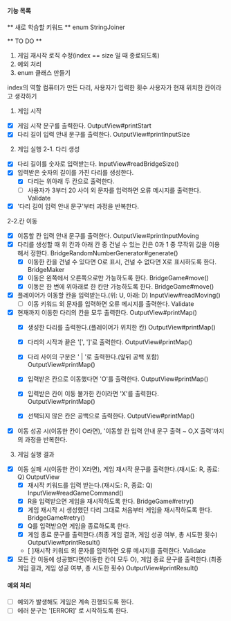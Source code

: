 #### 기능 목록
** 새로 학습할 키워드 **
enum
StringJoiner

** TO DO **
1) 게임 재시작 로직 수정(index == size 일 때 종료되도록)
2) 예외 처리
3) enum 클래스 만들기


index의 역할
컴퓨터가 만든 다리, 사용자가 입력한 횟수
사용자가 현재 위치한 칸이라고 생각하기

1. 게임 시작
- [x] 게임 시작 문구를 출력한다. OutputView#printStart
- [x] 다리 길이 입력 안내 문구를 출력한다. OutputView#printInputSize

2. 게임 실행
2-1. 다리 생성
- [x] 다리 길이를 숫자로 입력받는다. InputView#readBridgeSize()
- [x] 입력받은 숫자의 길이를 가진 다리를 생성한다.
    - [x] 다리는 위아래 두 칸으로 출력한다.
    - [ ] 사용자가 3부터 20 사이 외 문자를 입력하면 오류 메시지를 출력한다. Validate
- [x] '다리 길이 입력 안내 문구'부터 과정을 반복한다.

2-2.칸 이동
- [x] 이동할 칸 입력 안내 문구를 출력한다. OutputView#printInputMoving
- [x] 다리를 생성할 때 위 칸과 아래 칸 중 건널 수 있는 칸은 0과 1 중 무작위 값을 이용해서 정한다. BridgeRandomNumberGenerator#generate()
    - [x] 이동한 칸을 건널 수 있다면 O로 표시, 건널 수 없다면 X로 표시하도록 한다. BridgeMaker
    - [x] 이동은 왼쪽에서 오른쪽으로만 가능하도록 한다. BridgeGame#move()
    - [x] 이동은 한 번에 위아래로 한 칸만 가능하도록 한다. BridgeGame#move()

- [x] 플레이어가 이동할 칸을 입력받는다.(위: U, 아래: D) InputView#readMoving()
    - [ ] 이동 키워드 외 문자를 입력하면 오류 메시지를 출력한다. Validate

- [x] 현재까지 이동한 다리의 칸을 모두 출력한다. OutputView#printMap()
    - [x] 생성한 다리를 출력한다.(플레이어가 위치한 칸) OutputView#printMap()
    - [x] 다리의 시작과 끝은 '[', ']'로 출력한다. OutputView#printMap()
    - [x] 다리 사이의 구분은 ' | '로 출력한다.(앞뒤 공백 포함) OutputView#printMap()

    - [x] 입력받은 칸으로 이동했다면 'O'를 출력한다. OutputView#printMap()
    - [x] 입력받은 칸이 이동 불가한 칸이라면 'X'를 출력한다. OutputView#printMap()
    - [x] 선택되지 않은 칸은 공백으로 출력한다. OutputView#printMap()

- [x] 이동 성공 시(이동한 칸이 O라면), '이동할 칸 입력 안내 문구 출력 ~ O,X 출력'까지의 과정을 반복한다.

3. 게임 실행 결과
- [x] 이동 실패 시(이동한 칸이 X라면), 게임 재시작 문구를 출력한다.(재시도: R, 종료: Q) OutputView
  - [x] 재시작 키워드를 입력 받는다.(재시도: R, 종료: Q) InputView#readGameCommand()
  - [x] R을 입력받으면 게임을 재시작하도록 한다. BridgeGame#retry()
  - [x] 게임 재시작 시 생성했던 다리 그대로 처음부터 게임을 재시작하도록 한다. BridgeGame#retry()
  - [x] Q를 입력받으면 게임을 종료하도록 한다.
  - [x] 게임 종료 문구를 출력한다.(최종 게임 결과, 게임 성공 여부, 총 시도한 횟수) OutputView#printResult()
  - [ ]재시작 키워드 외 문자를 입력하면 오류 메시지를 출력한다. Validate
- [x] 모든 칸 이동에 성공했다면(이동한 칸이 모두 O), 게임 종료 문구를 출력한다.(최종 게임 결과, 게임 성공 여부, 총 시도한 횟수) OutputView#printResult()

#### 예외 처리
- [ ] 예외가 발생해도 게임은 계속 진행되도록 한다.
- [ ] 에러 문구는 '[ERROR]' 로 시작하도록 한다.